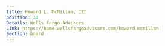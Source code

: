 ```yaml
---
title: Howard L. McMillan, III
position: 30
Details: Wells Fargo Advisors
Link: https://home.wellsfargoadvisors.com/howard.mcmillan
Section: board
---
```


